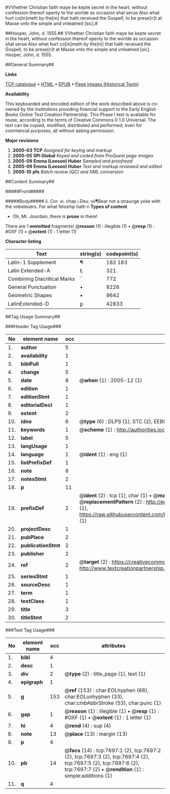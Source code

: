 #VVhether Christian faith maye be kepte secret in the heart, without confession thereof openly to the worlde as occasion shal serue Also what hurt co[m]meth by the[m] that hath receiued the Gospell, to be prese[n]t at Masse vnto the simple and vnleatned [sic].#

##Hooper, John, d. 1555.##
VVhether Christian faith maye be kepte secret in the heart, without confession thereof openly to the worlde as occasion shal serue Also what hurt co[m]meth by the[m] that hath receiued the Gospell, to be prese[n]t at Masse vnto the simple and vnleatned [sic].
Hooper, John, d. 1555.

##General Summary##

**Links**

[TCP catalogue](http://www.ota.ox.ac.uk/tcp/)  • 
[HTML](http://tei.it.ox.ac.uk/tcp/Texts-HTML/free/A18/A18644.html)  • 
[EPUB](http://tei.it.ox.ac.uk/tcp/Texts-EPUB/free/A18/A18644.epub) • 
[Page images (Historical Texts)](https://data.historicaltexts.jisc.ac.uk/view?pubId=eebo-99842994e&pageId=eebo-99842994e-7697-1)

**Availability**

This keyboarded and encoded edition of the
	       work described above is co-owned by the institutions
	       providing financial support to the Early English Books
	       Online Text Creation Partnership. This Phase I text is
	       available for reuse, according to the terms of Creative
	       Commons 0 1.0 Universal. The text can be copied,
	       modified, distributed and performed, even for
	       commercial purposes, all without asking permission.

**Major revisions**

1. __2005-03__ __TCP__ *Assigned for keying and markup*
1. __2005-05__ __SPi Global__ *Keyed and coded from ProQuest page images*
1. __2005-09__ __Emma (Leeson) Huber__ *Sampled and proofread*
1. __2005-09__ __Emma (Leeson) Huber__ *Text and markup reviewed and edited*
1. __2005-10__ __pfs__ *Batch review (QC) and XML conversion*

##Content Summary##

#####Front#####

#####Body#####
ii. Cor. vi. chap i.Deu. vii¶Bear not a straunge yoke with the vnbeleuers. For what feloship hath ri
**Types of content**

  * Oh, Mr. Jourdain, there is **prose** in there!

There are 1 **ommitted** fragments! 
 @__reason__ (1) : illegible (1)  •  @__resp__ (1) : #OXF (1)  •  @__extent__ (1) : 1 letter (1)

**Character listing**


|Text|string(s)|codepoint(s)|
|---|---|---|
|Latin-1 Supplement|¶·|182 183|
|Latin Extended-A|Ł|321|
|Combining             Diacritical Marks|̄|772|
|General Punctuation|•|8226|
|Geometric Shapes|▪|9642|
|LatinExtended-D|ꝑ|42833|

##Tag Usage Summary##

###Header Tag Usage###

|No|element name|occ|attributes|
|---|---|---|---|
|1.|__author__|5||
|2.|__availability__|1||
|3.|__biblFull__|1||
|4.|__change__|5||
|5.|__date__|8| @__when__ (1) : 2005-12 (1)|
|6.|__edition__|1||
|7.|__editionStmt__|1||
|8.|__editorialDecl__|1||
|9.|__extent__|2||
|10.|__idno__|6| @__type__ (6) : DLPS (1), STC (2), EEBO-CITATION (1), PROQUEST (1), VID (1)|
|11.|__keywords__|1| @__scheme__ (1) : http://authorities.loc.gov/ (1)|
|12.|__label__|5||
|13.|__langUsage__|1||
|14.|__language__|1| @__ident__ (1) : eng (1)|
|15.|__listPrefixDef__|1||
|16.|__note__|8||
|17.|__notesStmt__|2||
|18.|__p__|11||
|19.|__prefixDef__|2| @__ident__ (2) : tcp (1), char (1)  •  @__matchPattern__ (2) : ([0-9\-]+):([0-9IVX]+) (1), (.+) (1)  •  @__replacementPattern__ (2) : http://eebo.chadwyck.com/downloadtiff?vid=$1&page=$2 (1), https://raw.githubusercontent.com/textcreationpartnership/Texts/master/tcpchars.xml#$1 (1)|
|20.|__projectDesc__|1||
|21.|__pubPlace__|2||
|22.|__publicationStmt__|2||
|23.|__publisher__|2||
|24.|__ref__|2| @__target__ (2) : https://creativecommons.org/publicdomain/zero/1.0/ (1), http://www.textcreationpartnership.org/docs/. (1)|
|25.|__seriesStmt__|1||
|26.|__sourceDesc__|1||
|27.|__term__|1||
|28.|__textClass__|1||
|29.|__title__|3||
|30.|__titleStmt__|2||


###Text Tag Usage###

|No|element name|occ|attributes|
|---|---|---|---|
|1.|__bibl__|4||
|2.|__desc__|1||
|3.|__div__|2| @__type__ (2) : title_page (1), text (1)|
|4.|__epigraph__|1||
|5.|__g__|153| @__ref__ (153) : char:EOLhyphen (66), char:EOLunhyphen (33), char:cmbAbbrStroke (53), char:punc (1)|
|6.|__gap__|1| @__reason__ (1) : illegible (1)  •  @__resp__ (1) : #OXF (1)  •  @__extent__ (1) : 1 letter (1)|
|7.|__hi__|4| @__rend__ (4) : sup (4)|
|8.|__note__|13| @__place__ (13) : margin (13)|
|9.|__p__|4||
|10.|__pb__|14| @__facs__ (14) : tcp:7697:1 (2), tcp:7697:2 (2), tcp:7697:3 (2), tcp:7697:4 (2), tcp:7697:5 (2), tcp:7697:6 (2), tcp:7697:7 (2)  •  @__rendition__ (1) : simple:additions (1)|
|11.|__q__|4||
